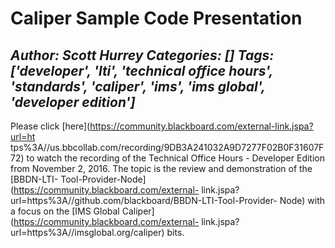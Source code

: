 # Caliper Sample Code Presentation
*Author: Scott Hurrey*
*Categories: []*
*Tags: ['developer', 'lti', 'technical office hours', 'standards', 'caliper', 'ims', 'ims global', 'developer edition']*
---
Please click [here](https://community.blackboard.com/external-link.jspa?url=ht
tps%3A//us.bbcollab.com/recording/9DB3A241032A9D7277F02B0F31607F72) to
watch the recording of the Technical Office Hours - Developer Edition from
November 2, 2016. The topic is the review and demonstration of the [BBDN-LTI-
Tool-Provider-Node](https://community.blackboard.com/external-
link.jspa?url=https%3A//github.com/blackboard/BBDN-LTI-Tool-Provider-
Node) with a focus on the [IMS Global
Caliper](https://community.blackboard.com/external-
link.jspa?url=https%3A//imsglobal.org/caliper) bits.

